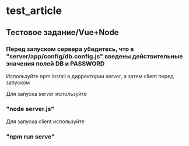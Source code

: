 # test_article
Тестовое задание/Vue+Node
----------------------------------------
<h3>Перед запуском сервера убедитесь, что в "server/app/config/db.config.js" введены действительные значения полей DB и PASSWORD</h3>


Используйте npm install в дирректории server, а затем client перед запуском

Для запуска server используйте <h3>"node server.js"</h3>
Для запуска client используйте <h3>"npm run serve"</h3>
